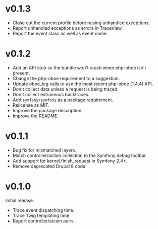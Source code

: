 # v0.1.3
- Close out the current profile before raising unhandled exceptions.
- Report unhandled exceptions as errors in TraceView.
- Report the event class as well as event name.

# v0.1.2
- Add an API stub so the bundle won't crash when php-oboe isn't present.
- Change the php-oboe requirement to a suggestion.
- Update oboe_log calls to use the most recent php-oboe (1.4.4) API.
- Don't collect data unless a request is being traced.
- Don't collect extraneous backtraces.
- Add `symfony/symfony` as a package requirement.
- Relicense as MIT.
- Improve the package description.
- Improve the README.

# v0.1.1
- Bug fix for mismatched layers.
- Match controller/action collection to the Symfony debug toolbar.
- Add support for kernel.finish_request in Symfony 2.4+.
- Remove deprecated Drupal 8 code.

# v0.1.0
Initial release.

- Trace event dispatching time.
- Trace Twig templating time.
- Report controller/action pairs.

